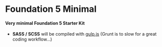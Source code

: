 # Foundation 5 Minimal

#### Very minimal Foundation 5 Starter Kit

* **SASS / SCSS** will be compiled with [gulp.js](http://www.gulpjs.com) (Grunt is to slow for a great coding workflow...)
